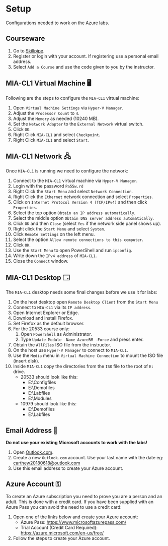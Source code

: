 # Setup

Configurations needed to work on the Azure labs.

## Courseware

1. Go to [Skillpipe](https://skillpipe.com/en-GB/).
1. Register or login with your account. If registering use a personal email address.
1. Select `Add a Course` and use the code given to you by the instructor.

## MIA-CL1 Virtual Machine 🖥️

Following are the steps to configure the `MIA-CL1` virtual machine:

1. Open `Virtual Machine Settings` via `Hyper-V Manager`.
1. Adjust the `Processor Count` to `4`.
1. Adjust the `Memory` as needed (10240 MB).
1. Set the `Network Adapter` to the `External Network` virtual switch.
1. Click `OK`.
1. Right Click `MIA-CL1` and select `Checkpoint`.
1. Right Click `MIA-CL1` and select `Start`.

## MIA-CL1 Network 🖧

Once `MIA-CL1` is running we need to configure the network:

1. Connect to the `MIA-CL1` virtual machine via `Hyper-V Manager`.
1. Login with the password `Pa55w.rd`
1. Right Click the `Start Menu` and select `Network Connection`.
1. Right Click the `Ethernet` network connection and select `Properties`.
1. Click on `Internet Protocol Version 4 (TCP/IPv4)` and then click `Properties`.
1. Select the top option `Obtain an IP address automatically`.
1. Select the middle option `Obtain DNS server address automatically`.
1. Click `OK` and then `Close` (select `Yes` if the network side panel shows up).
1. Right click the `Start Menu` and select `System`.
1. Click `Remote Settings` on the left menu.
1. Select the option `Allow remote connections to this computer`.
1. Click `OK`.
1. Use the `Start Menu` to open PowerShell and run `ipconfig`.
1. Write down the `IPv4 address` of `MIA-CL1`.
1. Close the `Connect` window.

## MIA-CL1 Desktop 🗔

The `MIA-CL1` desktop needs some final changes before we use it for labs:

1. On the host desktop open `Remote Desktop Client` from the `Start Menu`
1. Connect to `MIA-CL1` via its `IP address`.
1. Open Internet Explorer or Edge.
1. Download and install Firefox.
1. Set Firefox as the default browser.
1. For the 20533 course only:
   1. Open `PowerShell` as Administrator.
   1. Type `Update-Module -Name AzureRM -Force` and press enter.
1. Obtain the `AllFiles` ISO file from the instructor.
1. On the host use `Hyper-V Manager` to connect to `MIA-CL1`.
1. Use the `Media` menu in `Virtual Machine Connection` to mount the ISO file (insert disk).
1. Inside `MIA-CL1` copy the directories from the `ISO` file to the root of `E:` drive.
   * 20533 should look like this:
     * E:\Configfiles
     * E:\Demofiles
     * E:\Labfiles
     * E:\Modules
   * 10979 should look like this:
     * E:\Demofiles
     * E:\Labfiles

## Email Address 📧

__Do not use your existing Microsoft accounts to work with the labs!__

1. Open [Outlook.com](https://outlook.live.com/owa/).
1. Create a new `Outlook.com` account. Use your last name with the date eg: carthew20180618@outlook.com
1. Use this email address to create your Azure account.

## Azure Account ⚿

To create an Azure subscription you need to prove you are a person and an adult. This is done with a credit card. If you have been supplied with an Azure Pass you can avoid the need to use a credit card:

1. Open one of the links below and create your Azure account:
   * Azure Pass: https://www.microsoftazurepass.com/
   * Trial Account (Credit Card Required): https://azure.microsoft.com/en-us/free/
1. Follow the steps to create your Azure account.





